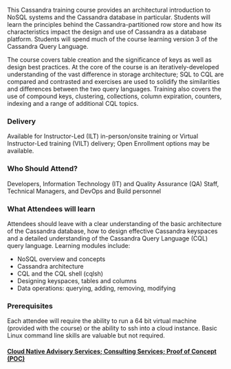 <!-- Cassandra for Users -->

This Cassandra training course provides an architectural introduction to NoSQL systems and the Cassandra database in particular. Students will learn the principles behind the Cassandra-partitioned row store and how its characteristics impact the design and use of Cassandra as a database platform. Students will spend much of the course learning version 3 of the Cassandra Query Language.

The course covers table creation and the significance of keys as well as design best practices. At the core of the course is an iteratively-developed understanding of the vast difference in storage architecture; SQL to CQL are compared and contrasted and exercises are used to solidify the similarities and differences between the two query languages. Training also covers the use of compound keys, clustering, collections, column expiration, counters, indexing and a range of additional CQL topics.


### Delivery

Available for Instructor-Led (ILT) in-person/onsite training or Virtual Instructor-Led training (VILT) delivery; Open Enrollment options may be available.


### Who Should Attend?

Developers, Information Technology (IT) and Quality Assurance (QA) Staff, Technical Managers, and DevOps and Build personnel


### What Attendees will learn

Attendees should leave with a clear understanding of the basic architecture of the Cassandra database, how to design
effective Cassandra keyspaces and a detailed understanding of the Cassandra Query Language (CQL) query language.
Learning modules include:

- NoSQL overview and concepts
- Cassandra architecture
- CQL and the CQL shell (cqlsh)
- Designing keyspaces, tables and columns
- Data operations: querying, adding, removing, modifying


### Prerequisites

Each attendee will require the ability to run a 64 bit virtual machine (provided with the course) or the ability to ssh into a cloud instance. Basic Linux command line skills are valuable but not required.


#### [Cloud Native Advisory Services; Consulting Services; Proof of Concept (POC)](https://rx-m.com/cloud-native-consulting/)

